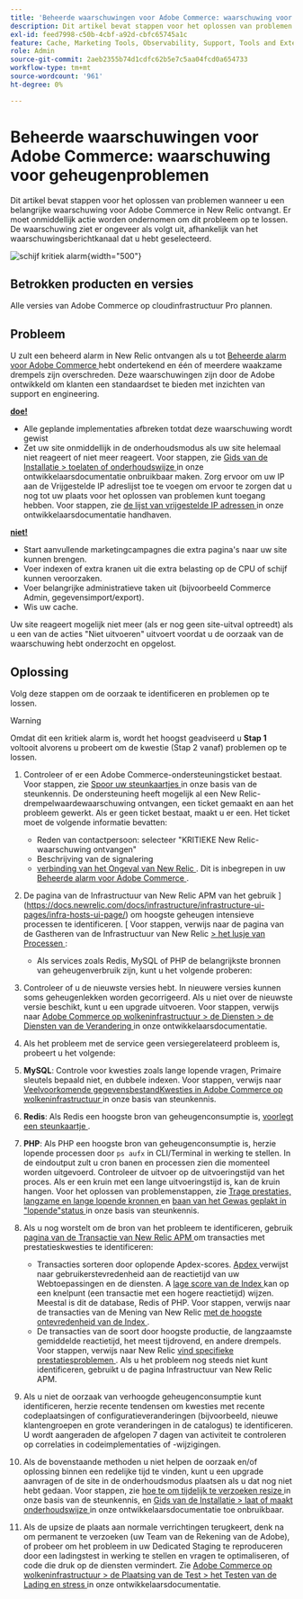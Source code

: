 ```yaml
---
title: 'Beheerde waarschuwingen voor Adobe Commerce: waarschuwing voor geheugenproblemen'
description: Dit artikel bevat stappen voor het oplossen van problemen wanneer u een belangrijke waarschuwing voor Adobe Commerce in New Relic ontvangt. Er moet onmiddellijk actie worden ondernomen om dit probleem op te lossen. De waarschuwing ziet er ongeveer als volgt uit, afhankelijk van het waarschuwingsberichtkanaal dat u hebt geselecteerd.
exl-id: feed7998-c50b-4cbf-a92d-cbfc65745a1c
feature: Cache, Marketing Tools, Observability, Support, Tools and External Services
role: Admin
source-git-commit: 2aeb2355b74d1cdfc62b5e7c5aa04fcd0a654733
workflow-type: tm+mt
source-wordcount: '961'
ht-degree: 0%

---
```


# Beheerde waarschuwingen voor Adobe Commerce: waarschuwing voor geheugenproblemen

Dit artikel bevat stappen voor het oplossen van problemen wanneer u een belangrijke waarschuwing voor Adobe Commerce in New Relic ontvangt. Er moet onmiddellijk actie worden ondernomen om dit probleem op te lossen. De waarschuwing ziet er ongeveer als volgt uit, afhankelijk van het waarschuwingsberichtkanaal dat u hebt geselecteerd.

![ schijf kritiek alarm ](assets/memory-critical-magento-managed.png){width="500"}

## Betrokken producten en versies

Alle versies van Adobe Commerce op cloudinfrastructuur Pro plannen.

## Probleem

U zult een beheerd alarm in New Relic ontvangen als u tot [ Beheerde alarm voor Adobe Commerce ](/help/support-tools/managed-alerts-for-adobe-commerce/managed-alerts-for-magento-commerce.md) hebt ondertekend en één of meerdere waakzame drempels zijn overschreden. Deze waarschuwingen zijn door de Adobe ontwikkeld om klanten een standaardset te bieden met inzichten van support en engineering.

<u> **doe!** </u>

* Alle geplande implementaties afbreken totdat deze waarschuwing wordt gewist
* Zet uw site onmiddellijk in de onderhoudsmodus als uw site helemaal niet reageert of niet meer reageert. Voor stappen, zie [ Gids van de Installatie > toelaten of onderhoudswijze ](https://experienceleague.adobe.com/en/docs/commerce-operations/installation-guide/tutorials/maintenance-mode) in onze ontwikkelaarsdocumentatie onbruikbaar maken. Zorg ervoor om uw IP aan de Vrijgestelde IP adreslijst toe te voegen om ervoor te zorgen dat u nog tot uw plaats voor het oplossen van problemen kunt toegang hebben. Voor stappen, zie [ de lijst van vrijgestelde IP adressen ](https://experienceleague.adobe.com/en/docs/commerce-operations/installation-guide/tutorials/maintenance-mode#instgde-cli-maint-exempt) in onze ontwikkelaarsdocumentatie handhaven.

<u>**niet!**</u>

* Start aanvullende marketingcampagnes die extra pagina&#39;s naar uw site kunnen brengen.
* Voer indexen of extra kranen uit die extra belasting op de CPU of schijf kunnen veroorzaken.
* Voer belangrijke administratieve taken uit (bijvoorbeeld Commerce Admin, gegevensimport/export).
* Wis uw cache.

Uw site reageert mogelijk niet meer (als er nog geen site-uitval optreedt) als u een van de acties &quot;Niet uitvoeren&quot; uitvoert voordat u de oorzaak van de waarschuwing hebt onderzocht en opgelost.

## Oplossing

Volg deze stappen om de oorzaak te identificeren en problemen op te lossen.

>[!WARNING]
>
>Omdat dit een kritiek alarm is, wordt het hoogst geadviseerd u **Stap 1** voltooit alvorens u probeert om de kwestie (Stap 2 vanaf) problemen op te lossen.

1. Controleer of er een Adobe Commerce-ondersteuningsticket bestaat. Voor stappen, zie [ Spoor uw steunkaartjes ](/help/help-center-guide/help-center/magento-help-center-user-guide.md#track-tickets) in onze basis van de steunkennis. De ondersteuning heeft mogelijk al een New Relic-drempelwaardewaarschuwing ontvangen, een ticket gemaakt en aan het probleem gewerkt. Als er geen ticket bestaat, maakt u er een. Het ticket moet de volgende informatie bevatten:
   * Reden van contactpersoon: selecteer &quot;KRITIEKE New Relic-waarschuwing ontvangen&quot;
   * Beschrijving van de signalering
   * [ verbinding van het Ongeval van New Relic ](https://docs.newrelic.com/docs/alerts-applied-intelligence/new-relic-alerts/alert-incidents/view-violation-event-details-incidents). Dit is inbegrepen in uw [ Beheerde alarm voor Adobe Commerce ](/help/support-tools/managed-alerts-for-adobe-commerce/managed-alerts-for-magento-commerce.md).

1. De pagina van de Infrastructuur van New Relic APM van het gebruik ](https://docs.newrelic.com/docs/infrastructure/infrastructure-ui-pages/infra-hosts-ui-page/) om hoogste geheugen intensieve processen te identificeren. [ Voor stappen, verwijs naar de pagina van de Gastheren van de Infrastructuur van New Relic [ > het lusje van Processen ](https://docs.newrelic.com/docs/infrastructure/infrastructure-ui-pages/infra-hosts-ui-page/#processes):
   * Als services zoals Redis, MySQL of PHP de belangrijkste bronnen van geheugenverbruik zijn, kunt u het volgende proberen:
1. Controleer of u de nieuwste versies hebt. In nieuwere versies kunnen soms geheugenlekken worden gecorrigeerd. Als u niet over de nieuwste versie beschikt, kunt u een upgrade uitvoeren. Voor stappen, verwijs naar [ Adobe Commerce op wolkeninfrastructuur > de Diensten > de Diensten van de Verandering ](https://experienceleague.adobe.com/docs/commerce-cloud-service/user-guide/configure/service/services-yaml.html) in onze ontwikkelaarsdocumentatie.
1. Als het probleem met de service geen versiegerelateerd probleem is, probeert u het volgende:
1. **MySQL**: Controle voor kwesties zoals lange lopende vragen, Primaire sleutels bepaald niet, en dubbele indexen. Voor stappen, verwijs naar [ Veelvoorkomende gegevensbestandKwesties in Adobe Commerce op wolkeninfrastructuur ](https://experienceleague.adobe.com/docs/commerce-operations/implementation-playbook/best-practices/maintenance/resolve-database-performance-issues.html) in onze basis van steunkennis.
1. **Redis**: Als Redis een hoogste bron van geheugenconsumptie is, [ voorlegt een steunkaartje ](/help/help-center-guide/help-center/magento-help-center-user-guide.md#submit-ticket).
1. **PHP**: Als PHP een hoogste bron van geheugenconsumptie is, herzie lopende processen door `ps aufx` in CLI/Terminal in werking te stellen. In de eindoutput zult u cron banen en processen zien die momenteel worden uitgevoerd. Controleer de uitvoer op de uitvoeringstijd van het proces. Als er een kruin met een lange uitvoeringstijd is, kan de kruin hangen. Voor het oplossen van problemenstappen, zie [ Trage prestaties, langzame en lange lopende kronnen ](/help/troubleshooting/miscellaneous/slow-performance-slow-and-long-running-crons.md) en [ baan van het Gewas geplakt in &quot;lopende&quot;status ](https://support.magento.com/hc/en-us/articles/360033099451) in onze basis van steunkennis.
1. Als u nog worstelt om de bron van het probleem te identificeren, gebruik [ pagina van de Transactie van New Relic APM ](https://docs.newrelic.com/docs/apm/applications-menu/monitoring/transactions-page-find-specific-performance-problems) om transacties met prestatieskwesties te identificeren:
   * Transacties sorteren door oplopende Apdex-scores. [ Apdex ](https://docs.newrelic.com/docs/apm/new-relic-apm/apdex/apdex-measure-user-satisfaction) verwijst naar gebruikerstevredenheid aan de reactietijd van uw Webtoepassingen en de diensten. A [ lage score van de Index ](/help/support-tools/managed-alerts-for-adobe-commerce/managed-alerts-for-magento-commerce-apdex-warning-alert.md) kan op een knelpunt (een transactie met een hogere reactietijd) wijzen. Meestal is dit de database, Redis of PHP. Voor stappen, verwijs naar de transacties van de Mening van New Relic [ met de hoogste ontevredenheid van de Index ](https://docs.newrelic.com/docs/apm/new-relic-apm/apdex/view-your-apdex-score#apdex-dissat).
   * De transacties van de soort door hoogste productie, de langzaamste gemiddelde reactietijd, het meest tijdrovend, en andere drempels. Voor stappen, verwijs naar New Relic [ vind specifieke prestatiesproblemen ](https://docs.newrelic.com/docs/apm/applications-menu/monitoring/transactions-page-find-specific-performance-problems). Als u het probleem nog steeds niet kunt identificeren, gebruikt u de pagina Infrastructuur van New Relic APM.
1. Als u niet de oorzaak van verhoogde geheugenconsumptie kunt identificeren, herzie recente tendensen om kwesties met recente codeplaatsingen of configuratieveranderingen (bijvoorbeeld, nieuwe klantengroepen en grote veranderingen in de catalogus) te identificeren. U wordt aangeraden de afgelopen 7 dagen van activiteit te controleren op correlaties in codeimplementaties of -wijzigingen.
1. Als de bovenstaande methoden u niet helpen de oorzaak en/of oplossing binnen een redelijke tijd te vinden, kunt u een upgrade aanvragen of de site in de onderhoudsmodus plaatsen als u dat nog niet hebt gedaan. Voor stappen, zie [ hoe te om tijdelijk te verzoeken resize ](/help/how-to/general/how-to-request-temporary-magento-upsize.md) in onze basis van de steunkennis, en [ Gids van de Installatie > laat of maakt onderhoudswijze ](https://experienceleague.adobe.com/en/docs/commerce-operations/installation-guide/tutorials/maintenance-mode) in onze ontwikkelaarsdocumentatie toe onbruikbaar.
1. Als de upsize de plaats aan normale verrichtingen terugkeert, denk na om permanent te verzoeken (uw Team van de Rekening van de Adobe), of probeer om het probleem in uw Dedicated Staging te reproduceren door een ladingstest in werking te stellen en vragen te optimaliseren, of code die druk op de diensten vermindert. Zie [ Adobe Commerce op wolkeninfrastructuur > de Plaatsing van de Test > het Testen van de Lading en stress ](https://experienceleague.adobe.com/en/docs/commerce-cloud-service/user-guide/develop/test/staging-and-production#load-and-stress-testing) in onze ontwikkelaarsdocumentatie.
